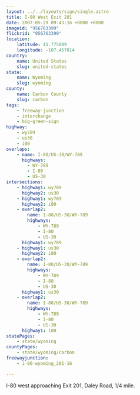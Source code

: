 ```yaml
---
layout: ../../layouts/sign/single.astro
title: I-80 West Exit 201
date: 2007-05-29 09:43:16 +0000 +0000
imageid: "956763399"
flickrid: "956763399"
location:
    latitude: 41.775009
    longitude: -107.457814
country:
    name: United States
    slug: united-states
state:
    name: Wyoming
    slug: wyoming
county:
    name: Carbon County
    slug: carbon
tags:
    - freeway-junction
    - interchange
    - big-green-sign
highway:
    - wy789
    - us30
    - i80
overlaps:
    - name: I-80/US-30/WY-789
      highways:
        - WY-789
        - I-80
        - US-30
intersections:
    - highway1: wy789
      highway2: us30
    - highway1: wy789
      highway2: i80
    - overlap2:
        name: I-80/US-30/WY-789
        highways:
            - WY-789
            - I-80
            - US-30
      highway1: wy789
    - highway1: us30
      highway2: i80
    - overlap2:
        name: I-80/US-30/WY-789
        highways:
            - WY-789
            - I-80
            - US-30
      highway1: us30
    - overlap2:
        name: I-80/US-30/WY-789
        highways:
            - WY-789
            - I-80
            - US-30
      highway1: i80
statePages:
    - state/wyoming
countyPages:
    - state/wyoming/carbon
freewayjunction:
    - i-80-wyoming_201-16

---
```

I-80 west approaching Exit 201, Daley Road, 1/4 mile.
